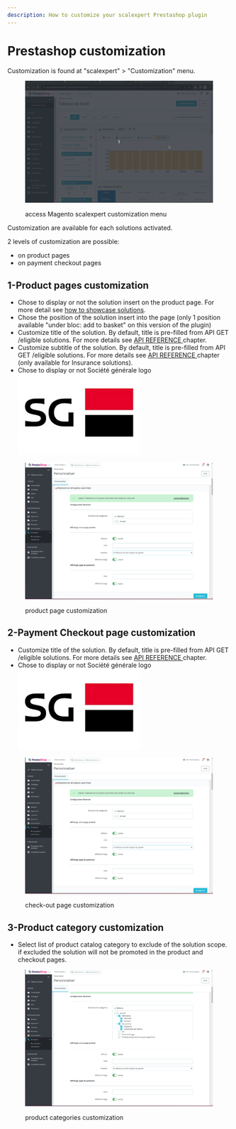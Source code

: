 ```yaml
---
description: How to customize your scalexpert Prestashop plugin
---
```


# Prestashop customization

Customization is found at "scalexpert" > "Customization" menu.

<figure><img src="../../../../.gitbook/assets/1-prestashop-custom-module (1).gif" alt=""><figcaption><p>access Magento scalexpert customization menu </p></figcaption></figure>

Customization are available for each solutions activated.&#x20;

2 levels of customization are possible:

* on product pages
* on payment checkout pages&#x20;

## 1-Product pages customization

* Chose to display or not the solution insert on the product page. For more detail see [how to showcase solutions](../../../../for-discovery/showcasing-solutions.md).&#x20;
* Chose the position of the solution insert into the page (only 1 position available "under bloc: add to basket" on this version of the plugin)
* Customize title of the solution. By default, title is pre-filled from API GET /eligible solutions. For more details see [API REFERENCE ](broken-reference)chapter.
* Customize subtitle of the solution. By default, title is pre-filled from API GET /eligible solutions. For more details see [API REFERENCE ](broken-reference)chapter (only available for Insurance solutions).
* Chose to display or not Société générale logo <img src="../../../../.gitbook/assets/images.jpeg" alt="" data-size="line">

<figure><img src="../../../../.gitbook/assets/Capture d’écran du 2023-12-20 14-53-48.png" alt=""><figcaption><p>product page customization</p></figcaption></figure>

## 2-Payment Checkout page customization

* Customize title of the solution. By default, title is pre-filled from API GET /eligible solutions. For more details see [API REFERENCE ](broken-reference)chapter.
* Chose to display or not Société générale logo <img src="../../../../.gitbook/assets/images.jpeg" alt="" data-size="line">

<figure><img src="../../../../.gitbook/assets/Capture d’écran du 2023-12-20 14-53-48.png" alt=""><figcaption><p>check-out page customization</p></figcaption></figure>

## 3-Product category customization

* Select list of product catalog category to exclude of the solution scope. if excluded the solution will not be promoted in the product and checkout pages.&#x20;

<figure><img src="../../../../.gitbook/assets/Capture d’écran du 2023-12-20 14-56-47.png" alt=""><figcaption><p>product categories customization</p></figcaption></figure>
